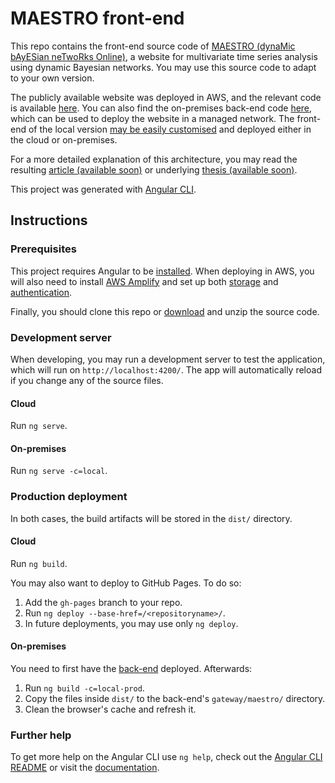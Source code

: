 # MAESTRO front-end

This repo contains the front-end source code of [MAESTRO (dynaMic bAyESian neTwoRks Online)](https://vascocandeias.github.io/maestro), a website for multivariate time series analysis using dynamic Bayesian networks. You may use this source code to adapt to your own version.

The publicly available website was deployed in AWS, and the relevant code is available [here](https://github.com/vascocandeias/maestro-cloud). You can also find the on-premises back-end code [here](https://github.com/vascocandeias/maestro), which can be used to deploy the website in a managed network. The front-end of the local version [may be easily customised](#changing-the-front-end) and deployed either in the cloud or on-premises.

For a more detailed explanation of this architecture, you may read the resulting [article (available soon)](https://github.com/vascocandeias/maestro) or underlying [thesis (available soon)](https://github.com/vascocandeias/maestro).

This project was generated with [Angular CLI](https://github.com/angular/angular-cli).

## Instructions

### Prerequisites

This project requires Angular to be [installed](https://angular.io/guide/setup-local). When deploying in AWS, you will also need to install [AWS Amplify](https://docs.amplify.aws/start/getting-started/installation/q/integration/angular) and set up both [storage](https://docs.amplify.aws/lib/storage/getting-started/q/platform/js) and [authentication](https://docs.amplify.aws/lib/auth/getting-started/q/platform/js).

Finally, you should clone this repo or [download](https://api.github.com/repos/vascocandeias/maestro/zipball) and unzip the source code.

### Development server

When developing, you may run a development server to test the application, which will run on `http://localhost:4200/`. The app will automatically reload if you change any of the source files.

#### Cloud

Run `ng serve`.

#### On-premises

Run `ng serve -c=local`.

### Production deployment

In both cases, the build artifacts will be stored in the `dist/` directory.

#### Cloud

Run `ng build`.

You may also want to deploy to GitHub Pages. To do so:
1. Add the `gh-pages` branch to your repo.
2. Run `ng deploy --base-href=/<repositoryname>/`.
3. In future deployments, you may use only `ng deploy`.

#### On-premises

You need to first have the [back-end](https://github.com/vascocandeias/maestro-backend) deployed. Afterwards:

1. Run ```ng build -c=local-prod```. 
2. Copy the files inside ```dist/``` to the back-end's ```gateway/maestro/``` directory.
3. Clean the browser's cache and refresh it.

### Further help

To get more help on the Angular CLI use `ng help`, check out the [Angular CLI README](https://github.com/angular/angular-cli/blob/master/README.md) or visit the [documentation](https://angular.io/docs).
